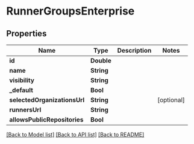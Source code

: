 # RunnerGroupsEnterprise

## Properties
Name | Type | Description | Notes
------------ | ------------- | ------------- | -------------
**id** | **Double** |  | 
**name** | **String** |  | 
**visibility** | **String** |  | 
**_default** | **Bool** |  | 
**selectedOrganizationsUrl** | **String** |  | [optional] 
**runnersUrl** | **String** |  | 
**allowsPublicRepositories** | **Bool** |  | 

[[Back to Model list]](../README.md#documentation-for-models) [[Back to API list]](../README.md#documentation-for-api-endpoints) [[Back to README]](../README.md)



